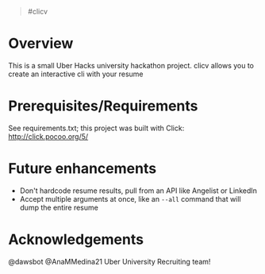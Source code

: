 >#clicv

# Overview
This is a small Uber Hacks university hackathon project. clicv allows you to create an interactive cli with your resume

# Prerequisites/Requirements
See requirements.txt; this project was built with Click: http://click.pocoo.org/5/

# Future enhancements
- Don't hardcode resume results, pull from an API like Angelist or LinkedIn
- Accept multiple arguments at once, like an `--all` command that will dump the entire resume

# Acknowledgements
@dawsbot
@AnaMMedina21
Uber University Recruiting team!

